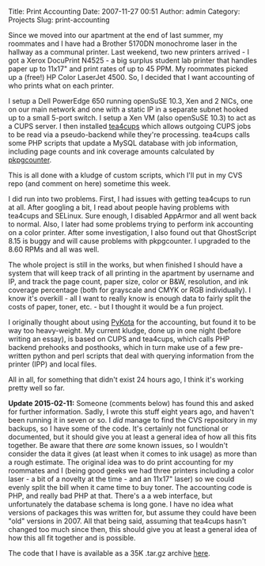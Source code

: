 Title: Print Accounting
Date: 2007-11-27 00:51
Author: admin
Category: Projects
Slug: print-accounting

Since we moved into our apartment at the end of last summer, my
roommates and I have had a Brother 5170DN monochrome laser in the
hallway as a communal printer. Last weekend, two new printers arrived -
I got a Xerox DocuPrint N4525 - a big surplus student lab printer that
handles paper up to 11x17" and print rates of up to 45 PPM. My roommates
picked up a (free!) HP Color LaserJet 4500. So, I decided that I want
accounting of who prints what on each printer.

I setup a Dell PowerEdge 650 running openSuSE 10.3, Xen and 2 NICs, one
on our main network and one with a static IP in a separate subnet hooked
up to a small 5-port switch. I setup a Xen VM (also openSuSE 10.3) to
act as a CUPS server. I then installed
[tea4cups](http://www.pykota.com/software/tea4cups) which allows
outgoing CUPS jobs to be read via a pseudo-backend while they're
processing. tea4cups calls some PHP scripts that update a MySQL database
with job information, including page counts and ink coverage amounts
calculated by [pkpgcounter](http://www.pykota.com/software/pkpgcounter).

This is all done with a kludge of custom scripts, which I'll put in my
CVS repo (and comment on here) sometime this week.

I did run into two problems. First, I had issues with getting tea4cups
to run at all. After googling a bit, I read about people having problems
with tea4cups and SELinux. Sure enough, I disabled AppArmor and all went
back to normal. Also, I later had some problems trying to perform ink
accounting on a color printer. After some investigation, I also found
out that GhostScript 8.15 is buggy and will cause problems with
pkpgcounter. I upgraded to the 8.60 RPMs and all was well.

The whole project is still in the works, but when finished I should have
a system that will keep track of all printing in the apartment by
username and IP, and track the page count, paper size, color or B&W,
resolution, and ink coverage percentage (both for grayscale and CMYK or
RGB individually). I know it's overkill - all I want to really know is
enough data to fairly split the costs of paper, toner, etc. - but I
thought it would be a fun project.

I originally thought about using
[PyKota](http://www.pykota.com/software/pykota) for the accounting, but
found it to be way too heavy-weight. My current kludge, done up in one
night (before writing an essay), is based on CUPS and tea4cups, which
calls PHP backend prehooks and posthooks, which in turn make use of a
few pre-written python and perl scripts that deal with querying
information from the printer (IPP) and local files.

All in all, for something that didn't exist 24 hours ago, I think it's
working pretty well so far.

__Update 2015-02-11:__ Someone (comments below) has found this and asked
for further information. Sadly, I wrote this stuff eight years ago, and
haven't been running it in seven or so. I _did_ manage to find the CVS
repository in my backups, so I have some of the code. It's certainly not
functional or documented, but it should give you at least a general idea
of how all this fits together. Be aware that there _are_ some known issues,
so I wouldn't consider the data it gives (at least when it comes to ink
usage) as more than a rough estimate. The original idea was to do print
accounting for my roommates and I (being good geeks we had three printers
including a color laser - a bit of a novelty at the time - and an 11x17"
laser) so we could evenly split the bill when it came time to buy toner.
The accounting code is PHP, and really bad PHP at that. There's a
a web interface, but unfortunately the database schema is long gone.
I have no idea what versions of packages this was written for, but assume
they could have been "old" versions in 2007. All that being said, assuming
that tea4cups hasn't changed too much since then, this should give you
at least a general idea of how this all fit together and is possible.

The code that I have is available as a 35K .tar.gz archive [here](/GFX/printAccounting.tar.gz).
